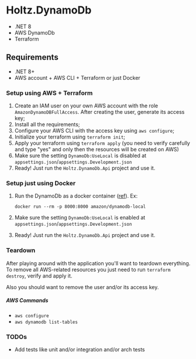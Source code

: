 # Holtz.DynamoDb

- .NET 8
- AWS DynamoDb
- Terraform

## Requirements

- .NET 8+
- AWS account + AWS CLI + Terraform or just Docker

### Setup using AWS + Terraform

1. Create an IAM user on your own AWS account with the role `AmazonDynamoDBFullAccess`. After creating the user, generate its access key;
2. Install all the requirements;
3. Configure your AWS CLI with the access key using `aws configure`;
4. Initialize your terraform using `terraform init`;
5. Apply your terraform using `terraform apply` (you need to verify carefully and type "yes" and only then the resources will be created on AWS)
6. Make sure the setting `DynamoDb:UseLocal` is disabled at `appsettings.json`/`appsettings.Development.json`
7. Ready! Just run the `Holtz.DynamoDb.Api` project and use it.

### Setup just using Docker

1. Run the DynamoDb as a docker container ([ref](https://docs.aws.amazon.com/amazondynamodb/latest/developerguide/DynamoDBLocal.DownloadingAndRunning.html)). Ex:

   ```
   docker run --rm -p 8000:8000 amazon/dynamodb-local
   ```

2. Make sure the setting `DynamoDb:UseLocal` is enabled at `appsettings.json`/`appsettings.Development.json`
3. Ready! Just run the `Holtz.DynamoDb.Api` project and use it.

### Teardown

After playing around with the application you'll want to teardown everything. To remove all AWS-related resources you just need to run `terraform destroy`, verify and apply it.

Also you should want to remove the user and/or its access key.

##### AWS Commands

- `aws configure`
- `aws dynamodb list-tables`

### TODOs

- Add tests like unit and/or integration and/or arch tests
